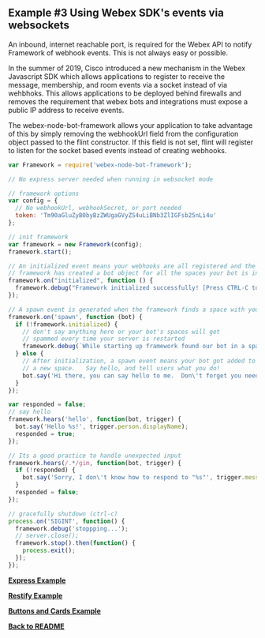 ## Example #3 Using Webex SDK's events via websockets
An inbound, internet reachable port, is required for the Webex API to notify
Framework of webhook events. This is not always easy or possible. 

In the summer of 2019, Cisco introduced a new mechanism in the Webex Javascript SDK which allows applications to register to receive the message, membership, and room events via a socket instead of via wehbhoks. This allows applications to be deployed behind firewalls and removes the requirement that webex bots and integrations must expose a public IP address to receive events. 

The webex-node-bot-framework allows your application to take advantage of this by simply removing the webhookUrl field from the configuration object passed to the flint constructor. If this field is not set, flint will register to listen for the socket based events instead of creating webhooks.

```js
var Framework = require('webex-node-bot-framework'); 

// No express server needed when running in websocket mode

// framework options
var config = {
  // No webhookUrl, webhookSecret, or port needed
  token: 'Tm90aGluZyB0byBzZWUgaGVyZS4uLiBNb3ZlIGFsb25nLi4u'
};

// init framework
var framework = new Framework(config);
framework.start();

// An initialized event means your webhooks are all registered and the 
// framework has created a bot object for all the spaces your bot is in
framework.on("initialized", function () {
  framework.debug("Framework initialized successfully! [Press CTRL-C to quit]");
});

// A spawn event is generated when the framework finds a space with your bot in it
framework.on('spawn', function (bot) {
  if (!framework.initialized) {
    // don't say anything here or your bot's spaces will get 
    // spammed every time your server is restarted
    framework.debug(`While starting up framework found our bot in a space called: ${bot.room.title}`);
  } else {
    // After initialization, a spawn event means your bot got added to 
    // a new space.   Say hello, and tell users what you do!
    bot.say('Hi there, you can say hello to me.  Don\'t forget you need to mention me in a group space!');
  }
});

var responded = false;
// say hello
framework.hears('hello', function(bot, trigger) {
  bot.say('Hello %s!', trigger.person.displayName);
  responded = true;
});

// Its a good practice to handle unexpected input
framework.hears(/.*/gim, function(bot, trigger) {
  if (!responded) {
    bot.say('Sorry, I don\'t know how to respond to "%s"', trigger.message.text);
  }
  responded = false;
});

// gracefully shutdown (ctrl-c)
process.on('SIGINT', function() {
  framework.debug('stoppping...');
  // server.close();
  framework.stop().then(function() {
    process.exit();
  });
});
```
[**Express Example**](./docs/example1.md)

[**Restify Example**](./docs/example2.md)

[**Buttons and Cards Example**](./docs/buttons-and-cards-example.md)

[**Back to README**](../README.md)
